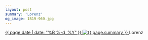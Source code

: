 ```yaml
---
layout: post
summary: 'Lorenz'
og_image: 1819-960.jpg
---
```


<p>
 <time>
  <a href="/1819">
   {{ page.date | date: "%B %-d, %Y" }}
  </a>
 </time>
 <a href="/1819">
  <img alt="{{ page.summary }}" sizes="(min-width: 700px) 50vw, calc(100vw - 2rem)" src="{{ site.assets_url }}/1819-480.jpg" srcset="{{ site.assets_url }}/1819-240.jpg 240w, {{ site.assets_url }}/1819-480.jpg 480w, {{ site.assets_url }}/1819-720.jpg 720w, {{ site.assets_url }}/1819-960.jpg 960w"/>
 </a>
 <span>
  Lorenz
 </span>
</p>
